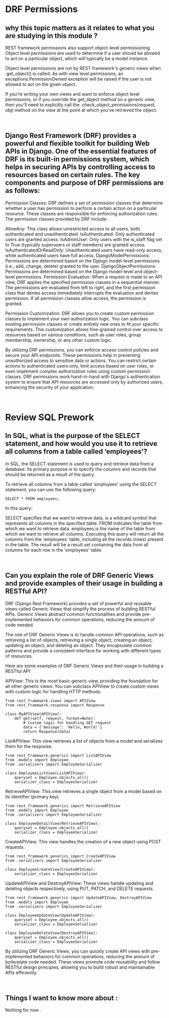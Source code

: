 # DRF Permissions
## why this topic matters as it relates to what you are studying in this module ?
REST framework permissions also support object-level permissioning. Object level permissions are used to determine if a user should be allowed to act on a particular object, which will typically be a model instance.

Object level permissions are run by REST framework's generic views when .get_object() is called. As with view level permissions, an exceptions.PermissionDenied exception will be raised if the user is not allowed to act on the given object.

If you're writing your own views and want to enforce object level permissions, or if you override the get_object method on a generic view, then you'll need to explicitly call the .check_object_permissions(request, obj) method on the view at the point at which you've retrieved the object.

<br>

## Django Rest Framework (DRF) provides a powerful and flexible toolkit for building Web APIs in Django. One of the essential features of DRF is its built-in permissions system, which helps in securing APIs by controlling access to resources based on certain rules. The key components and purpose of DRF permissions are as follows:

Permission Classes: DRF defines a set of permission classes that determine whether a user has permission to perform a certain action on a particular resource. These classes are responsible for enforcing authorization rules. The permission classes provided by DRF include:

AllowAny: This class allows unrestricted access to all users, both authenticated and unauthenticated.
IsAuthenticated: Only authenticated users are granted access.
IsAdminUser: Only users with the is_staff flag set to True (typically superusers or staff members) are granted access.
IsAuthenticatedOrReadOnly: Unauthenticated users have read-only access, while authenticated users have full access.
DjangoModelPermissions: Permissions are determined based on the Django model-level permissions (i.e., add, change, delete) granted to the user.
DjangoObjectPermissions: Permissions are determined based on the Django model-level and object-level permissions.
Permission Evaluation: When a request is made to an API view, DRF applies the specified permission classes in a sequential manner. The permissions are evaluated from left to right, and the first permission class that denies access immediately interrupts the evaluation and denies permission. If all permission classes allow access, the permission is granted.

Permission Customization: DRF allows you to create custom permission classes to implement your own authorization logic. You can subclass existing permission classes or create entirely new ones to fit your specific requirements. This customization allows fine-grained control over access to resources based on various conditions, such as user roles, group membership, ownership, or any other custom logic.

By utilizing DRF permissions, you can enforce access control policies and secure your API endpoints. These permissions help in preventing unauthorized access to sensitive data or actions. You can restrict certain actions to authenticated users only, limit access based on user roles, or even implement complex authorization rules using custom permission classes. DRF permissions work hand-in-hand with Django's authentication system to ensure that API resources are accessed only by authorized users, enhancing the security of your application.

<br>

# Review SQL Prework
## In SQL, what is the purpose of the SELECT statement, and how would you use it to retrieve all columns from a table called ‘employees’?
In SQL, the SELECT statement is used to query and retrieve data from a database. Its primary purpose is to specify the columns and records that should be returned as a result of the query.

To retrieve all columns from a table called 'employees' using the SELECT statement, you can use the following query:

    SELECT * FROM employees;

In this query:

SELECT specifies that we want to retrieve data.
is a wildcard symbol that represents all columns in the specified table.
FROM indicates the table from which we want to retrieve data.
employees is the name of the table from which we want to retrieve all columns.
Executing this query will return all the columns from the 'employees' table, including all the records (rows) present in the table. The result will be a result set containing the data from all columns for each row in the 'employees' table.

<br>

## Can you explain the role of DRF Generic Views and provide examples of their usage in building a RESTful API?
DRF (Django Rest Framework) provides a set of powerful and reusable views called Generic Views that simplify the process of building RESTful APIs. Generic Views abstract common functionalities and provide pre-implemented behaviors for common operations, reducing the amount of code needed.

The role of DRF Generic Views is to handle common API operations, such as retrieving a list of objects, retrieving a single object, creating an object, updating an object, and deleting an object. They encapsulate common patterns and provide a consistent interface for working with different types of resources.

Here are some examples of DRF Generic Views and their usage in building a RESTful API:

APIView: This is the most basic generic view, providing the foundation for all other generic views. You can subclass APIView to create custom views with custom logic for handling HTTP methods.

    from rest_framework.views import APIView
    from rest_framework.response import Response

    class MyAPIView(APIView):
        def get(self, request, format=None):
            # Custom logic for handling GET request
            data = {'message': 'Hello, World!'}
            return Response(data)

ListAPIView: This view retrieves a list of objects from a model and serializes them for the response.

    from rest_framework.generics import ListAPIView
    from .models import Employee
    from .serializers import EmployeeSerializer

    class EmployeeListView(ListAPIView):
        queryset = Employee.objects.all()
        serializer_class = EmployeeSerializer

RetrieveAPIView: This view retrieves a single object from a model based on its identifier (primary key).

    from rest_framework.generics import RetrieveAPIView
    from .models import Employee
    from .serializers import EmployeeSerializer

    class EmployeeDetailView(RetrieveAPIView):
        queryset = Employee.objects.all()
        serializer_class = EmployeeSerializer

CreateAPIView: This view handles the creation of a new object using POST requests.

    from rest_framework.generics import CreateAPIView
    from .serializers import EmployeeSerializer

    class EmployeeCreateView(CreateAPIView):
        serializer_class = EmployeeSerializer

UpdateAPIView and DestroyAPIView: These views handle updating and deleting objects respectively, using PUT, PATCH, and DELETE requests.

    from rest_framework.generics import UpdateAPIView, DestroyAPIView
    from .models import Employee
    from .serializers import EmployeeSerializer

    class EmployeeUpdateView(UpdateAPIView):
        queryset = Employee.objects.all()
        serializer_class = EmployeeSerializer

    class EmployeeDeleteView(DestroyAPIView):
        queryset = Employee.objects.all()
        serializer_class = EmployeeSerializer

By utilizing DRF Generic Views, you can quickly create API views with pre-implemented behaviors for common operations, reducing the amount of boilerplate code needed. These views promote code reusability and follow RESTful design principles, allowing you to build robust and maintainable APIs efficiently.

<br>

## Things I want to know more about :
Nothing for now .
